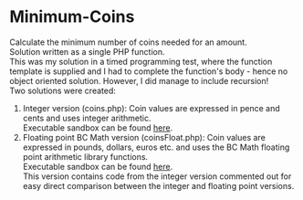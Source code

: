 # Minimum-Coins
Calculate the minimum number of coins needed for an amount.\
Solution written as a single PHP function.\
This was my solution in a timed programming test, where the function template is supplied and I had to complete the function's body - hence no object oriented solution. However, I did manage to include recursion! <br />
Two solutions were created:
1.  Integer version (coins.php): Coin values are expressed in pence and cents and uses integer arithmetic.<br /> 
    Executable sandbox can be found [here](https://phpsandbox.io/n/minimumcoinsint-still-band-azov).
2.  Floating point BC Math version (coinsFloat.php): Coin values are expressed in pounds, dollars, euros etc. and uses the BC Math floating point arithmetic library functions.<br />
    Executable sandbox can be found [here](https://phpsandbox.io/n/minimumcoinsfloat-x7v2x).<br />
    This version contains code from the integer version commented out for easy direct comparison between the integer and floating point versions.

